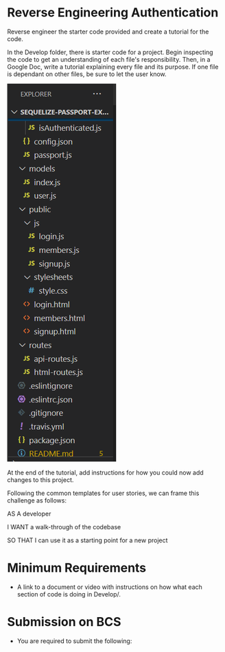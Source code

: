 # Reverse Engineering Authentication

Reverse engineer the starter code provided and create a tutorial for the code.

In the Develop folder, there is starter code for a project. 
Begin inspecting the code to get an understanding of each file's responsibility. 
Then, in a Google Doc, write a tutorial explaining every file and its purpose. 
If one file is dependant on other files, be sure to let the user know.

![Redenta](./assets/Screenshot.PNG)

At the end of the tutorial, add instructions for how you could now add changes to this project.

Following the common templates for user stories, we can frame this challenge as follows:

AS A developer

I WANT a walk-through of the codebase

SO THAT I can use it as a starting point for a new project

# Minimum Requirements

- A link to a document or video with instructions on how what each section of code is doing in Develop/.

# Submission on BCS

- You are required to submit the following:




